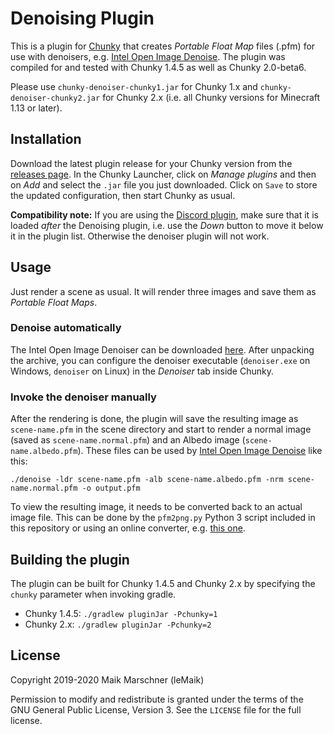 # Denoising Plugin

This is a plugin for [Chunky][chunky] that creates _Portable Float Map_ files (.pfm) for use with denoisers, e.g. [Intel Open Image Denoise][openimagedenoise]. The plugin was compiled for and tested with Chunky 1.4.5 as well as Chunky 2.0-beta6.

Please use `chunky-denoiser-chunky1.jar` for Chunky 1.x and `chunky-denoiser-chunky2.jar` for Chunky 2.x (i.e. all Chunky versions for Minecraft 1.13 or later).

## Installation

Download the latest plugin release for your Chunky version from the [releases page](https://github.com/leMaik/chunky-denoiser/releases). In the Chunky Launcher, click on _Manage plugins_ and then on _Add_ and select the `.jar` file you just downloaded. Click on `Save` to store the updated configuration, then start Chunky as usual.

**Compatibility note:** If you are using the [Discord plugin](https://github.com/leMaik/chunky-discord), make sure that it is loaded _after_ the Denoising plugin, i.e. use the _Down_ button to move it below it in the plugin list. Otherwise the denoiser plugin will not work.

## Usage

Just render a scene as usual. It will render three images and save them as _Portable Float Maps_.

### Denoise automatically

The Intel Open Image Denoiser can be downloaded [here][openimagedenoise-dl]. After unpacking the archive, you can configure the denoiser executable (`denoiser.exe` on Windows, `denoiser` on Linux) in the _Denoiser_ tab inside Chunky.

### Invoke the denoiser manually

After the rendering is done, the plugin will save the resulting image as `scene-name.pfm` in the scene directory and start to render a normal image (saved as `scene-name.normal.pfm`) and an Albedo image (`scene-name.albedo.pfm`). These files can be used by [Intel Open Image Denoise][openimagedenoise-dl] like this:

```
./denoise -ldr scene-name.pfm -alb scene-name.albedo.pfm -nrm scene-name.normal.pfm -o output.pfm
```

To view the resulting image, it needs to be converted back to an actual image file. This can be done by the `pfm2png.py` Python 3 script included in this repository or using an online converter, e.g. [this one][convertio].

## Building the plugin

The plugin can be built for Chunky 1.4.5 and Chunky 2.x by specifying the `chunky` parameter when invoking gradle.

- Chunky 1.4.5: `./gradlew pluginJar -Pchunky=1`
- Chunky 2.x: `./gradlew pluginJar -Pchunky=2`

## License

Copyright 2019-2020 Maik Marschner (leMaik)

Permission to modify and redistribute is granted under the terms of the GNU General Public License, Version 3. See the `LICENSE` file for the full license.

[chunky]: https://chunky.llbit.se/
[openimagedenoise]: https://openimagedenoise.github.io
[openimagedenoise-dl]: https://openimagedenoise.github.io/downloads.html
[convertio]: https://convertio.co/de/pfm-png/
